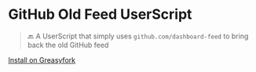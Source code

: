# GitHub Old Feed UserScript

> 🔙 A UserScript that simply uses `github.com/dashboard-feed` to bring back the old GitHub feed

[Install on Greasyfork](https://greasyfork.org/en/scripts/477955-github-old-feed)
